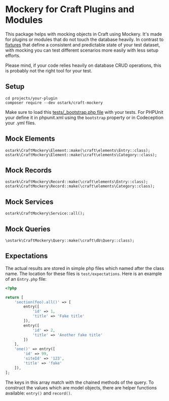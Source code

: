 # Mockery for Craft Plugins and Modules

This package helps with mocking objects in Craft using Mockery.
It's made for plugins or modules that do not touch the database heavily. In contrast to [fixtures](https://craftcms.com/docs/3.x/testing/testing-craft/fixtures.html) that define a consistent and predictable state of your test dataset, with mocking you can test different scenarios more easily with less setup efforts.

Please mind, if your code relies heavily on database CRUD operations, this is probably not the right tool for your test.

## Setup 

```
cd projects/your-plugin
composer require --dev ostark/craft-mockery
```

Make sure to load this [tests/_bootstrap.php file](_bootstrap.example.php) with your tests. For PHPUnit your define it in phpunit.xml using the `bootstrap` property or in Codeception your .yml files.

## Mock Elements

```
ostark\CraftMockery\Element::make(\craft\elements\Entry::class);
ostark\CraftMockery\Element::make(\craft\elements\Category::class);
```

## Mock Records

```
ostark\CraftMockery\Record::make(\craft\elements\Entry::class);
ostark\CraftMockery\Record::make(\craft\elements\Category::class);
```

## Mock Services  

```
ostark\CraftMockery\Service::all();
```


## Mock Queries  

```
\ostark\CraftMockery\Query::make(\craft\db\Query::class);
```

## Expectations

The actual results are stored in simple php files which named after the class name.
The location for these files is `test/expectations`. Here is an example of an `Entry.php` file:

```php
<?php

return [
    'section(foo).all()' => [
        entry([
            'id' => 1,
            'title' => 'Fake title'
        ]),
        entry([
            'id' => 2,
            'title' => 'Another fake title'
        ])
    ],
    'one()' => entry([
        'id' => 99,
        'siteId' => '123',
        'title' => 'fake'
    ]),
];
```

The keys in this array match with the chained methods of the query. To construct the values which are model objects, there are helper functions available:
`entry()` and `record()`.
